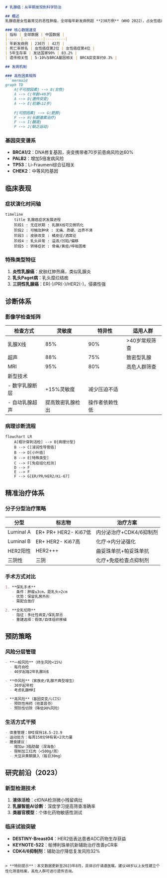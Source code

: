 

```markdown
# 乳腺癌：从早期发现到科学防治

## 概述
乳腺癌是女性最常见的恶性肿瘤，全球每年新发病例超 **230万例**（WHO 2022），占女性癌症发病率的24.5%。中国国家癌症中心数据显示，我国每年新发乳腺癌约 **42万例**，发病高峰年龄为45-55岁，近年呈现年轻化趋势。

### 核心数据速览
| 指标 | 全球数据 | 中国数据 |
|------|---------|---------|
| 年新发病例 | 230万 | 42万 |
| 死亡率排名 | 女性癌症第2位 | 女性癌症第4位 |
| 5年生存率 | 发达国家90% | 83.2% |
| 遗传相关性 | 5-10%与BRCA基因相关 | BRCA突变率约0.3% |

## 发病机制

### 高危因素矩阵
```mermaid
graph TD
    A[不可控因素] --> B(女性)
    A --> C(年龄>40岁)
    A --> D(遗传突变)
    A --> E(初潮<12岁)
    
    F[可控因素] --> G(肥胖)
    F --> H(长期激素治疗)
    F --> I(酗酒)
    F --> J(缺乏运动)
```

### 基因突变谱系
- **BRCA1/2**：DNA修复基因，突变携带者70岁前患病风险达60%
- **PALB2**：增加5倍发病风险
- **TP53**：Li-Fraumeni综合征相关
- **CHEK2**：中等风险基因

## 临床表现

### 症状演化时间轴
```mermaid
timeline
    title 乳腺癌症状发展进程
    阶段1 : 无症状期 : 乳腺X线可见微钙化
    阶段2 : 可触及肿块 : 无痛、质硬、边界不清
    阶段3 : 皮肤改变 : 橘皮征/酒窝征
    阶段4 : 乳头异常 : 溢液/凹陷/偏移
    阶段5 : 转移症状 : 骨痛/黄疸/呼吸困难
```

### 特殊类型特征
1. **炎性乳腺癌**：皮肤红肿热痛，类似乳腺炎
2. **乳头Paget病**：乳头糜烂结痂
3. **三阴性乳腺癌**：ER(-)/PR(-)/HER2(-)，侵袭性强

## 诊断体系

### 影像学检查矩阵
| 检查方式 | 灵敏度 | 特异性 | 适用人群 |
|---------|-------|-------|---------|
| 乳腺X线 | 85% | 90% | >40岁常规筛查 |
| 超声 | 88% | 75% | 致密型乳腺 |
| MRI | 95% | 80% | 高危人群筛查 |
| 新型技术 |  |  |
| - 数字乳腺断层 | +15%灵敏度 | 减少压迫不适 |
| - 自动乳腺超声 | 提高致密乳腺检出 | 操作者依赖性低 |

### 病理诊断流程
```mermaid
flowchart LR
    A[粗针穿刺活检] --> B{病理分型}
    B --> C[浸润性导管癌]
    B --> D[小叶癌]
    B --> E[特殊类型]
    C --> F[免疫组化检测]
    D --> F
    E --> F
    F --> G[ER/PR/HER2/Ki-67]
```

## 精准治疗体系

### 分子分型治疗策略
| 分型 | 标志物 | 治疗方案 |
|------|-------|---------|
| Luminal A | ER+ PR+ HER2- Ki67低 | 内分泌治疗+CDK4/6抑制剂 |
| Luminal B | ER+ HER2- Ki67高 | 化疗→内分泌强化 |
| HER2阳性 | HER2+++ | 曲妥珠单抗+帕妥珠单抗 |
| 三阴性 | 三阴 | 化疗+免疫检查点抑制剂 |

### 手术方式对比
```markdown
1. **保乳手术**
   - 条件：肿瘤≤3cm，距乳头>2cm
   - 优势：保留乳房外形
   - 需配合放疗

2. **全乳切除**
   - 指征：多灶性病变/保乳禁忌
   - 重建选择：假体/自体组织移植
```

## 预防策略

### 风险分层管理
```markdown
- **一般风险**（终生风险<15%）
  - 每月自检
  - 40岁起每2年乳腺X线

- **中风险**（家族史/乳腺不典型增生）
  - 30岁起年检
  - 考虑乳腺MRI

- **高风险**（基因突变/LCIS）
  - 预防性用药（他莫昔芬）
  - 预防性切除（降低90%风险）
```

### 生活方式干预
```markdown
- 体重管理：BMI保持18.5-23.9
- 运动处方：每周150分钟有氧+2次力量
- 膳食建议：
  - 增加ω-3脂肪酸（深海鱼）
  - 限制加工红肉（<500g/周）
  - 大豆异黄酮摄入（每日30mg）
```

## 研究前沿（2023）

### 新型检测技术
1. **液体活检**：ctDNA检测微小残留病灶
2. **乳腺智能AI诊断**：深度学习提高筛查准确率
3. **类器官模型**：个体化药物敏感性测试

### 临床试验突破
- **DESTINY-Breast04**：HER2低表达患者ADC药物生存获益
- **KEYNOTE-522**：帕博利珠单抗新辅助治疗改善pCR率
- **CDK4/6抑制剂**：辅助治疗降低复发风险32%

```

> **特别提示**：本文数据更新至2023年8月，具体诊疗请遵医嘱。建议40岁以上女性建立个性化筛查档案，高危人群可进行遗传咨询。